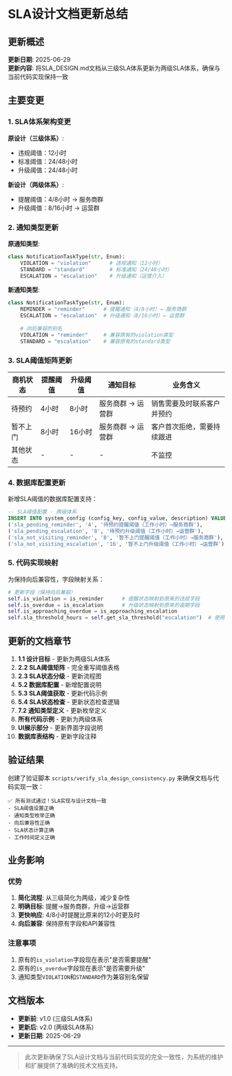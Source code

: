 # SLA设计文档更新总结

## 更新概述

**更新日期**: 2025-06-29  
**更新内容**: 将SLA_DESIGN.md文档从三级SLA体系更新为两级SLA体系，确保与当前代码实现保持一致

## 主要变更

### 1. SLA体系架构变更

**原设计（三级体系）**:
- 违规阈值：12小时
- 标准阈值：24/48小时  
- 升级阈值：24/48小时

**新设计（两级体系）**:
- 提醒阈值：4/8小时 → 服务商群
- 升级阈值：8/16小时 → 运营群

### 2. 通知类型更新

**原通知类型**:
```python
class NotificationTaskType(str, Enum):
    VIOLATION = "violation"      # 违规通知（12小时）
    STANDARD = "standard"        # 标准通知（24/48小时）
    ESCALATION = "escalation"    # 升级通知（运营介入）
```

**新通知类型**:
```python
class NotificationTaskType(str, Enum):
    REMINDER = "reminder"      # 提醒通知（4/8小时）→ 服务商群
    ESCALATION = "escalation"  # 升级通知（8/16小时）→ 运营群
    
    # 向后兼容的别名
    VIOLATION = "reminder"     # 兼容原有的violation类型
    STANDARD = "escalation"    # 兼容原有的standard类型
```

### 3. SLA阈值矩阵更新

| 商机状态 | 提醒阈值 | 升级阈值 | 通知目标 | 业务含义 |
|---------|---------|---------|---------|---------|
| 待预约 | 4小时 | 8小时 | 服务商群 → 运营群 | 销售需要及时联系客户并预约 |
| 暂不上门 | 8小时 | 16小时 | 服务商群 → 运营群 | 客户首次拒绝，需要持续跟进 |
| 其他状态 | - | - | - | 不监控 |

### 4. 数据库配置更新

新增SLA阈值的数据库配置支持：

```sql
-- SLA阈值配置 - 两级体系
INSERT INTO system_config (config_key, config_value, description) VALUES
('sla_pending_reminder', '4', '待预约提醒阈值（工作小时）→服务商群'),
('sla_pending_escalation', '8', '待预约升级阈值（工作小时）→运营群'),
('sla_not_visiting_reminder', '8', '暂不上门提醒阈值（工作小时）→服务商群'),
('sla_not_visiting_escalation', '16', '暂不上门升级阈值（工作小时）→运营群');
```

### 5. 代码实现映射

为保持向后兼容性，字段映射关系：

```python
# 更新字段（保持向后兼容）
self.is_violation = is_reminder      # 提醒状态映射到原来的违规字段
self.is_overdue = is_escalation      # 升级状态映射到原来的逾期字段
self.is_approaching_overdue = is_approaching_escalation
self.sla_threshold_hours = self.get_sla_threshold("escalation")  # 使用升级阈值作为主要阈值
```

## 更新的文档章节

1. **1.1 设计目标** - 更新为两级SLA体系
2. **2.2 SLA阈值矩阵** - 完全重写阈值表格
3. **2.3 SLA状态分级** - 更新流程图
4. **5.2 数据库配置** - 新增配置说明
5. **5.3 SLA阈值获取** - 更新代码示例
6. **5.4 SLA状态检查** - 更新状态检查逻辑
7. **7.2 通知类型定义** - 更新枚举定义
8. **所有代码示例** - 更新为两级体系
9. **UI展示部分** - 更新界面字段说明
10. **数据库表结构** - 更新字段注释

## 验证结果

创建了验证脚本 `scripts/verify_sla_design_consistency.py` 来确保文档与代码实现一致：

```
✅ 所有测试通过！SLA实现与设计文档一致
- SLA阈值设置正确
- 通知类型枚举正确
- 向后兼容性正确
- SLA状态计算正确
- 工作时间定义正确
```

## 业务影响

### 优势
1. **简化流程**: 从三级简化为两级，减少复杂性
2. **明确目标**: 提醒→服务商群，升级→运营群
3. **更快响应**: 4/8小时提醒比原来的12小时更及时
4. **向后兼容**: 保持原有字段和API兼容性

### 注意事项
1. 原有的`is_violation`字段现在表示"是否需要提醒"
2. 原有的`is_overdue`字段现在表示"是否需要升级"
3. 通知类型`VIOLATION`和`STANDARD`作为兼容别名保留

## 文档版本

- **更新前**: v1.0 (三级SLA体系)
- **更新后**: v2.0 (两级SLA体系)
- **更新日期**: 2025-06-29

---

> 此次更新确保了SLA设计文档与当前代码实现的完全一致性，为系统的维护和扩展提供了准确的技术文档支持。

